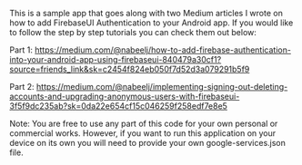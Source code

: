 This is a sample app that goes along with two Medium articles I wrote on how to add FirebaseUI Authentication to your Android app. If you would like to follow the step by step tutorials you can check them out below:

Part 1:
https://medium.com/@nabeelj/how-to-add-firebase-authentication-into-your-android-app-using-firebaseui-840479a30cf1?source=friends_link&sk=c2454f824eb050f7d52d3a079291b5f9

Part 2:
https://medium.com/@nabeelj/implementing-signing-out-deleting-accounts-and-upgrading-anonymous-users-with-firebaseui-3f5f9dc235ab?sk=0da22e654cf15c046259f258edf7e8e5

Note: You are free to use any part of this code for your own personal or commercial works. However, if you want to run this application on your device on its own you will need to provide your own google-services.json file.
